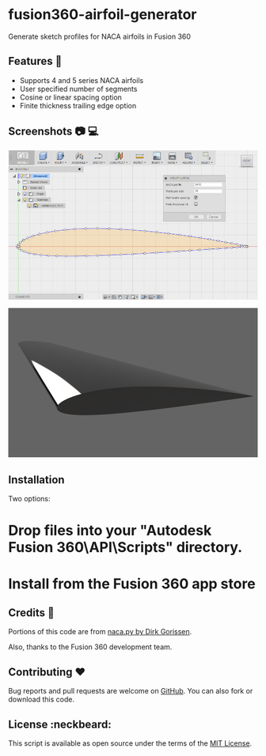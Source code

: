 # fusion360-airfoil-generator

Generate sketch profiles for NACA airfoils in Fusion 360

## Features :rocket:

- Supports 4 and 5 series NACA airfoils
- User specified number of segments
- Cosine or linear spacing option
- Finite thickness trailing edge option

## Screenshots :camera: :computer:

![NACA Airfoil Generator](resources/app_screenshot_v1.jpg?raw=true "NACA Airfoil Generator")

![NACA Airfoil Rendering](resources/airfoil_rendering_v1.png?raw=true "NACA Airfoil Rendering")

## Installation

Two options:

# Drop files into your "Autodesk Fusion 360\API\Scripts" directory.
# Install from the Fusion 360 app store

## Credits :raised_hands:

Portions of this code are from [naca.py by Dirk Gorissen](https://github.com/dgorissen/naca). 

Also, thanks to the Fusion 360 development team. 

## Contributing :heart:

Bug reports and pull requests are welcome on [GitHub](https://github.com/arnaudin/fusion360-airfoil-generator). You can also fork or download this code.

## License :neckbeard:

This script is available as open source under the terms of the [MIT License](http://opensource.org/licenses/MIT).
